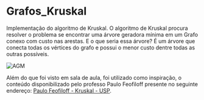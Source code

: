 # Grafos_Kruskal
Implementação do algoritmo de Kruskal.
O algoritmo de Kruskal procura resolver o problema se encontrar uma árvore geradora mínima em um Grafo conexo com custo nas arestas. E o que seria essa árvore? É um árvore que conecta todas os vértices do grafo e possui o menor custo dentre todas as outras possíveis.

![AGM](https://user-images.githubusercontent.com/51264248/68385642-ffd27380-0138-11ea-9251-304f83cf181c.png)

Além do que foi visto em sala de aula, foi utilizado como inspiração, o conteúdo disponibilizado pelo professo Paulo Feofiloff presente no seguinte endereço: [Paulo Feofiloff - Kruskal - USP].

[Paulo Feofiloff - Kruskal - USP]: https://www.ime.usp.br/~pf/algoritmos_para_grafos/aulas/kruskal.html
